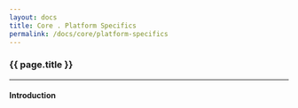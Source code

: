 ```yaml
---
layout: docs
title: Core . Platform Specifics
permalink: /docs/core/platform-specifics
---
```


### {{ page.title }}

***

#### Introduction